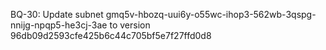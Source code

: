 BQ-30: Update subnet gmq5v-hbozq-uui6y-o55wc-ihop3-562wb-3qspg-nnijg-npqp5-he3cj-3ae to version 96db09d2593cfe425b6c44c705bf5e7f27ffd0d8
